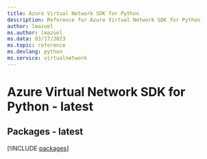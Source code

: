 ```yaml
---
title: Azure Virtual Network SDK for Python
description: Reference for Azure Virtual Network SDK for Python
author: lmazuel
ms.author: lmazuel
ms.data: 03/17/2023
ms.topic: reference
ms.devlang: python
ms.service: virtualnetwork
---
```

# Azure Virtual Network SDK for Python - latest
## Packages - latest
[!INCLUDE [packages](virtual-network-index.md)]